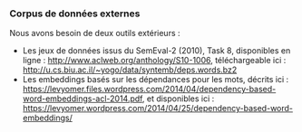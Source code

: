 ### Corpus de données externes

Nous avons besoin de deux outils extérieurs :

 - Les jeux de données issus du SemEval-2 (2010), Task 8, disponibles en ligne : http://www.aclweb.org/anthology/S10-1006, téléchargeable ici : http://u.cs.biu.ac.il/~yogo/data/syntemb/deps.words.bz2
 - Les embeddings basés sur les dépendances pour les mots, décrits ici : https://levyomer.files.wordpress.com/2014/04/dependency-based-word-embeddings-acl-2014.pdf, et disponibles ici : https://levyomer.wordpress.com/2014/04/25/dependency-based-word-embeddings/

